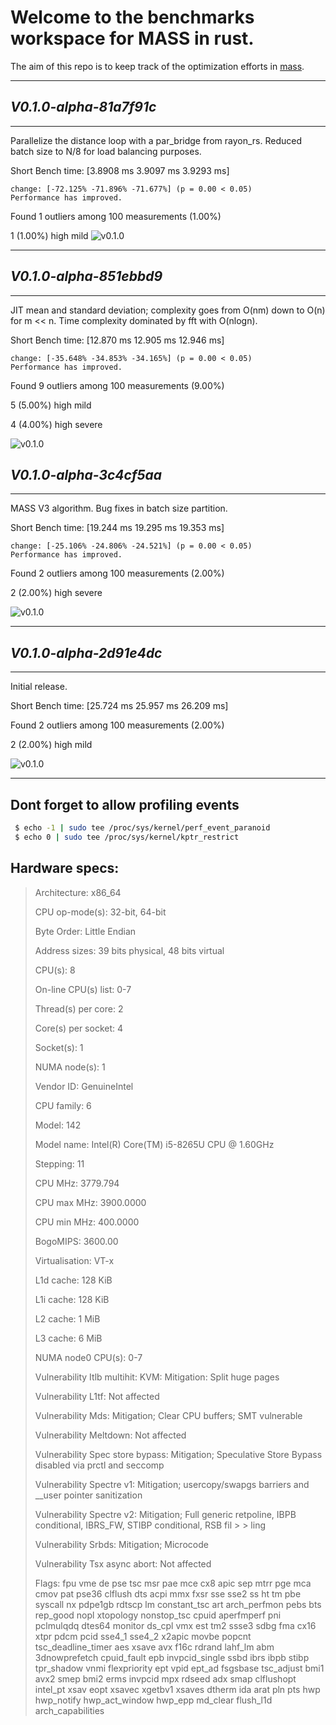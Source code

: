 # Welcome to the benchmarks workspace for MASS in rust.
The aim of this repo is to keep track of the optimization efforts in [mass](https://github.com/CAGS295/mass).


---
## *V0.1.0-alpha-81a7f91c*
---
Parallelize the distance loop with a par_bridge from rayon_rs. Reduced batch size to N/8 for load balancing purposes.

Short Bench time:   [3.8908 ms 3.9097 ms 3.9293 ms]


    change: [-72.125% -71.896% -71.677%] (p = 0.00 < 0.05)
    Performance has improved.

Found 1 outliers among 100 measurements (1.00%)

  1 (1.00%) high mild
![v0.1.0](flamegraphs/V0.1.0-alpha-81a7f91c.svg)

---
## *V0.1.0-alpha-851ebbd9*
---
JIT mean and standard deviation; complexity goes from  O(nm) down to O(n) for m << n.
Time complexity dominated by fft with O(nlogn).


Short Bench time:   [12.870 ms 12.905 ms 12.946 ms]

    change: [-35.648% -34.853% -34.165%] (p = 0.00 < 0.05)
    Performance has improved.

Found 9 outliers among 100 measurements (9.00%)

  5 (5.00%) high mild

  4 (4.00%) high severe

![v0.1.0](flamegraphs/V0.1.0-alpha-851ebbd9.svg)
## *V0.1.0-alpha-3c4cf5aa*
---
MASS V3 algorithm.
Bug fixes in batch size partition.

 Short Bench time:   [19.244 ms 19.295 ms 19.353 ms]

    change: [-25.106% -24.806% -24.521%] (p = 0.00 < 0.05)
    Performance has improved.

Found 2 outliers among 100 measurements (2.00%)

  2 (2.00%) high severe

![v0.1.0](flamegraphs/V0.1.0-alpha-2d91e4dc.svg)

---

## *V0.1.0-alpha-2d91e4dc*
---
Initial release.
 
Short Bench time:   [25.724 ms 25.957 ms 26.209 ms]

 Found 2 outliers among 100 measurements (2.00%)

  2 (2.00%) high mild


![v0.1.0](flamegraphs/V0.1.0-alpha-2d91e4dc.svg)

---

## Dont forget to allow profiling events

```bash
 $ echo -1 | sudo tee /proc/sys/kernel/perf_event_paranoid
 $ echo 0 | sudo tee /proc/sys/kernel/kptr_restrict
 ```

## Hardware specs:

> Architecture:                    x86_64
>
> CPU op-mode(s):                  32-bit, 64-bit
> 
> Byte Order:                      Little Endian
> 
> Address sizes:                   39 bits physical, 48 bits virtual
> 
> CPU(s):                          8
> 
> On-line CPU(s) list:             0-7
> 
>
> Thread(s) per core:              2
>
> Core(s) per socket:              4
>
> Socket(s):                       1
>
> NUMA node(s):                    1
>
> Vendor ID:                       GenuineIntel
>
> CPU family:                      6
>
> Model:                           142
>
> Model name:                      Intel(R) Core(TM) i5-8265U CPU @ 1.60GHz
>
> Stepping:                        11
>
> CPU MHz:                         3779.794
>
> CPU max MHz:                     3900.0000
>
> CPU min MHz:                     400.0000
>
> BogoMIPS:                        3600.00
>
> Virtualisation:                  VT-x
>
> L1d cache:                       128 KiB
>
> L1i cache:                       128 KiB
>
> L2 cache:                        1 MiB
>
> L3 cache:                        6 MiB
>
> NUMA node0 CPU(s):               0-7
>
> Vulnerability Itlb multihit:     KVM: Mitigation: Split huge pages
>
> Vulnerability L1tf:              Not affected
>
> Vulnerability Mds:               Mitigation; Clear CPU buffers; SMT vulnerable
>
> Vulnerability Meltdown:          Not affected
>
> Vulnerability Spec store bypass: Mitigation; Speculative Store Bypass disabled via prctl and seccomp
>
> Vulnerability Spectre v1:        Mitigation; usercopy/swapgs barriers and __user pointer sanitization
>
> Vulnerability Spectre v2:        Mitigation; Full generic retpoline, IBPB conditional, IBRS_FW, STIBP conditional, RSB fil
                                 >
                                 > ling
>
> Vulnerability Srbds:             Mitigation; Microcode
>
> Vulnerability Tsx async abort:   Not affected
>
> Flags:                           fpu vme de pse tsc msr pae mce cx8 apic sep mtrr pge mca cmov pat pse36 clflush dts acpi 
mmx fxsr sse sse2 ss ht tm pbe syscall nx pdpe1gb rdtscp lm constant_tsc art arch_perfmon
pebs bts rep_good nopl xtopology nonstop_tsc cpuid aperfmperf pni pclmulqdq dtes64 monitor ds_cpl vmx est tm2 ssse3 sdbg fma cx16 xtpr pdcm pcid sse4_1 sse4_2 x2apic movbe popcnt tsc_deadline_timer aes xsave avx f16c rdrand lahf_lm abm 3dnowprefetch cpuid_fault epb 
invpcid_single ssbd ibrs ibpb stibp tpr_shadow vnmi flexpriority ept vpid ept_ad fsgsbase
tsc_adjust bmi1 avx2 smep bmi2 erms invpcid mpx rdseed adx smap clflushopt intel_pt xsav
eopt xsavec xgetbv1 xsaves dtherm ida arat pln pts hwp hwp_notify hwp_act_window hwp_epp 
md_clear flush_l1d arch_capabilities